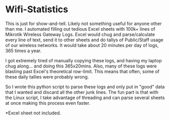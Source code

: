 # Wifi-Statistics
This is just for show-and-tell.  Likely not something useful for anyone other than me.  I automated filling out tedious Excel sheets with 100k+ lines of Mikrotik Wireless Gateway Logs. Excel would chug and parse/calculate every line of text, send it to other sheets and do tallys of Public/Staff usage of our wireless networks.  It would take about 20 minutes per day of logs, 365 times a year.

I got extremely tired of manually copying these logs, and having my laptop chug along... and doing this 365x20mins. Also, many of these logs were blasting past Excel's theoretical row-limit.  This means that often, some of these daily tallies were probably wrong.  

So I wrote this python script to parse these logs and only put in "good" data that I wanted and discard all the other junk lines.  The fun part is that with the Linux script, I take advantage of threading and can parse several sheets at once making this process even faster.

*Excel sheet not included.

